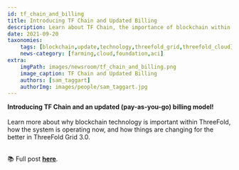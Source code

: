 ```yaml
---
id: tf_chain_and_billing
title: Introducing TF Chain and Updated Billing
description: Learn about TF Chain, the importance of blockchain within ThreeFold, and updated pay-as-you-go billing in TF Grid 3.0.
date: 2021-09-20
taxonomies:
    tags: [blockchain,update,technology,threefold_grid,threefold_cloud]
    news-category: [farming,cloud,foundation,aci]
extra:
    imgPath: images/newsroom/tf_chain_and_billing.png
    image_caption: TF Chain and Updated Billing
    authors: [sam_taggart]
    authorImg: images/people/sam_taggart.jpg
---
```


**Introducing TF Chain and an updated (pay-as-you-go) billing model!**
<br/>
<br/>
Learn more about why blockchain technology is important within ThreeFold, how the system is operating now, and how things are changing for the better in ThreeFold Grid 3.0.
<br/>
<br/>

📚 Full post **[here](https://forum.threefold.io/t/introducing-tf-chain-an-updated-billing-model/1277)**.
